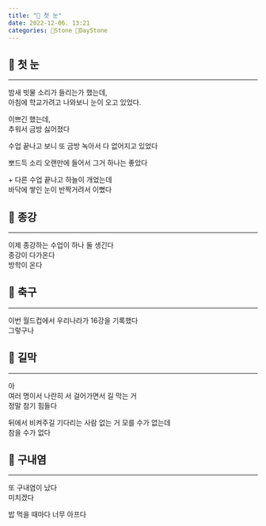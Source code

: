 ```yaml
---
title: "🌱 첫 눈"
date: 2022-12-06. 13:21
categories: 🗿Stone 🌱DayStone
---
```


## 🗿 첫 눈

---

밤새 빗물 소리가 들리는가 했는데,  
아침에 학교가려고 나와보니 눈이 오고 있었다.  

이쁘긴 했는데,  
추워서 금방 싫어졌다  

수업 끝나고 보니 또 금방 녹아서 다 없어지고 있었다  

뽀드득 소리 오랜만에 들어서 그거 하나는 좋았다  

\+ 다른 수업 끝나고 하늘이 개었는데  
바닥에 쌓인 눈이 반짝거려서 이뻤다  

## 🗿 종강

---

이제 종강하는 수업이 하나 둘 생긴다  
종강이 다가온다  
방학이 온다  

## 🗿 축구

---

이번 월드컵에서 우리나라가 16강을 기록했다  
그렇구나  

## 🗿 길막

---

아  
여러 명이서 나란히 서 걸어가면서 길 막는 거  
정말 참기 힘들다  

뒤에서 비켜주길 기다리는 사람 없는 거 모를 수가 없는데  
참을 수가 없다  

## 🗿 구내염

---

또 구내염이 났다  
미치겠다  

밥 먹을 때마다 너무 아프다  
